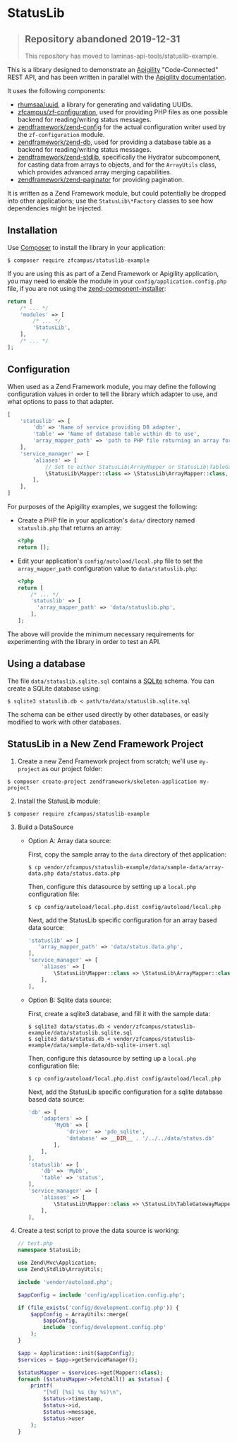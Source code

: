 # StatusLib

> ## Repository abandoned 2019-12-31
>
> This repository has moved to laminas-api-tools/statuslib-example.

This is a library designed to demonstrate an [Apigility](http://apigility.org/) "Code-Connected"
REST API, and has been written in parallel with the [Apigility documentation](https://github.com/zfcampus/apigility-documentation).

It uses the following components:

- [rhumsaa/uuid](https://github.com/ramsey/uuid), a library for generating and validating UUIDs.
- [zfcampus/zf-configuration](https://github.com/zfcampus/zf-configuration), used for providing PHP
  files as one possible backend for reading/writing status messages.
- [zendframework/zend-config](https://framework.zend.com/) for the actual configuration writer used
  by the `zf-configuration` module.
- [zendframework/zend-db](https://framework.zend.com/), used for providing a database table as a
  backend for reading/writing status messages.
- [zendframework/zend-stdlib](https://framework.zend.com/), specifically the Hydrator subcomponent,
  for casting data from arrays to objects, and for the `ArrayUtils` class, which provides advanced
  array merging capabilities.
- [zendframework/zend-paginator](https://framework.zend.com/) for providing pagination.

It is written as a Zend Framework module, but could potentially be dropped into other
applications; use the `StatusLib\*Factory` classes to see how dependencies might be injected.

## Installation

Use [Composer](https://getcomposer.org/) to install the library in your application:

```console
$ composer require zfcampus/statuslib-example
```

If you are using this as part of a Zend Framework or Apigility application, you
may need to enable the module in your `config/application.config.php` file, if
you are not using the [zend-component-installer](https://docs.zendframework.com/zend-component-installer/):

```php
return [
    /* ... */
    'modules' => [
        /* ... */
        'StatusLib',
    ],
    /* ... */
];
```

## Configuration

When used as a Zend Framework module, you may define the following configuration values in order
to tell the library which adapter to use, and what options to pass to that adapter.

```php
[
    'statuslib' => [
        'db' => 'Name of service providing DB adapter',
        'table' => 'Name of database table within db to use',
        'array_mapper_path' => 'path to PHP file returning an array for use with ArrayMapper',
    ],
    'service_manager' => [
        'aliases' => [
            // Set to either StatusLib\ArrayMapper or StatusLib\TableGatewayMapper
            \StatusLib\Mapper::class => \StatusLib\ArrayMapper::class,
        ],
    ],
]
```

For purposes of the Apigility examples, we suggest the following:

- Create a PHP file in your application's `data/` directory named `statuslib.php` that returns an
  array:

  ```php
  <?php
  return [];
  ```

- Edit your application's `config/autoload/local.php` file to set the `array_mapper_path`
  configuration value to `data/statuslib.php`:

  ```php
  <?php
  return [
      /* ... */
      'statuslib' => [
        'array_mapper_path' => 'data/statuslib.php',
      ],
  ];
  ```

The above will provide the minimum necessary requirements for experimenting with the library in
order to test an API.

## Using a database

The file `data/statuslib.sqlite.sql` contains a [SQLite](https://www.sqlite.org/) schema. You can
create a SQLite database using:

```console
$ sqlite3 statuslib.db < path/to/data/statuslib.sqlite.sql
```

The schema can be either used directly by other databases, or easily modified to work with other
databases.


## StatusLib in a New Zend Framework  Project

1. Create a new Zend Framework project from scratch; we'll use `my-project` as our project folder:

  ```console
  $ composer create-project zendframework/skeleton-application my-project
  ```

2. Install the StatusLib module:

  ```console
  $ composer require zfcampus/statuslib-example
  ```

3. Build a DataSource

    - Option A: Array data source:

      First, copy the sample array to the `data` directory of thet application:

      ```console
      $ cp vendor/zfcampus/statuslib-example/data/sample-data/array-data.php data/status.data.php
      ```

      Then, configure this datasource by setting up a `local.php` configuration file:

      ```console
      $ cp config/autoload/local.php.dist config/autoload/local.php
      ```

      Next, add the StatusLib specific configuration for an array based data source:

      ```php
      'statuslib' => [
         'array_mapper_path' => 'data/status.data.php',
      ],
      'service_manager' => [
          'aliases' => [
              \StatusLib\Mapper::class => \StatusLib\ArrayMapper::class,
          ],
      ],
      ```

    - Option B: Sqlite data source:

      First, create a sqlite3 database, and fill it with the sample data:

      ```console
      $ sqlite3 data/status.db < vendor/zfcampus/statuslib-example/data/statuslib.sqlite.sql
      $ sqlite3 data/status.db < vendor/zfcampus/statuslib-example/data/sample-data/db-sqlite-insert.sql
      ```
  
      Then, configure this datasource by setting up a `local.php` configuration file:

      ```console
      $ cp config/autoload/local.php.dist config/autoload/local.php
      ```

      Next, add the StatusLib specific configuration for a sqlite database based data source:

      ```php
      'db' => [
          'adapters' => [
              'MyDb' => [
                  'driver' => 'pdo_sqlite',
                  'database' => __DIR__ . '/../../data/status.db'
              ],
          ],
      ],
      'statuslib' => [
          'db' => 'MyDb',
          'table' => 'status',
      ],
      'service_manager' => [
          'aliases' => [
              \StatusLib\Mapper::class => \StatusLib\TableGatewayMapper::class,
          ],
      ],
      ```

4. Create a test script to prove the data source is working:

   ```php
   // test.php
   namespace StatusLib;

   use Zend\Mvc\Application;
   use Zend\Stdlib\ArrayUtils;

   include 'vendor/autoload.php';

   $appConfig = include 'config/application.config.php';

   if (file_exists('config/development.config.php')) {
       $appConfig = ArrayUtils::merge(
           $appConfig,
           include 'config/development.config.php'
       );
   }

   $app = Application::init($appConfig);
   $services = $app->getServiceManager();

   $statusMapper = $services->get(Mapper::class);
   foreach ($statusMapper->fetchAll() as $status) {
       printf(
           "[%d] [%s] %s (by %s)\n",
           $status->timestamp,
           $status->id,
           $status->message,
           $status->user
       );
   }
   ```
